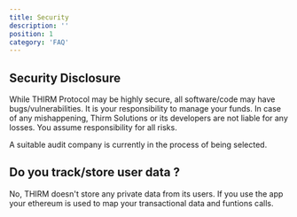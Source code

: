 ```yaml
---
title: Security
description: ''
position: 1
category: 'FAQ'
---
```


## Security Disclosure

While THIRM Protocol may be highly secure, all software/code may have bugs/vulnerabilities. It is your responsibility to manage your funds. In case of any mishappening, Thirm Solutions or its developers are not liable for any losses. You assume responsibility for all risks.

<alert>A suitable audit company is currently in the process of being selected.
</alert>

## Do you track/store user data ?

No, THIRM doesn't store any private data from its users. If you use the app your ethereum is used to map your transactional data and funtions calls.
